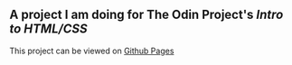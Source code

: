 ## A project I am doing for The Odin Project's _Intro to HTML/CSS_ 

This project can be viewed on  [Github Pages](https://suavesona.github.io/google-homepage/)
